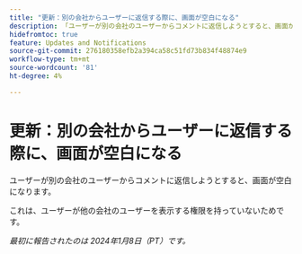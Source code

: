 ```yaml
---
title: "更新：別の会社からユーザーに返信する際に、画面が空白になる"
description: 「ユーザーが別の会社のユーザーからコメントに返信しようとすると、画面が空白になります。」
hidefromtoc: true
feature: Updates and Notifications
source-git-commit: 276180358efb2a394ca58c51fd73b834f48874e9
workflow-type: tm+mt
source-wordcount: '81'
ht-degree: 4%

---
```



# 更新：別の会社からユーザーに返信する際に、画面が空白になる

ユーザーが別の会社のユーザーからコメントに返信しようとすると、画面が空白になります。

これは、ユーザーが他の会社のユーザーを表示する権限を持っていないためです。

_最初に報告されたのは 2024年1月8日（PT）です。_
